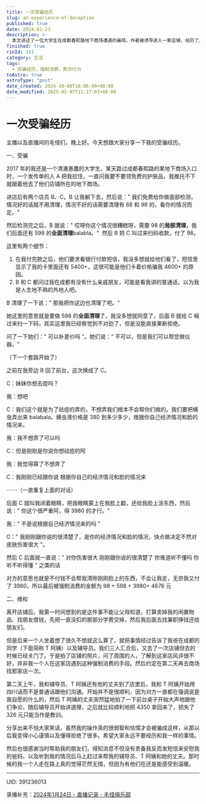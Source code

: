 ```yaml
---
title: 一次受骗经历
slug: an-experience-of-deception
published: true
date: 2024-01-23
description: >-
  本文讲述了一位大学生在成都春熙路地下商场遭遇的骗局。作者被诱导进入一家店铺，经历了从免费面部检测到被迫支付高额费用的过程。在被骗后，作者通过寻求帮助，最终成功追回了大部分损失。这次经历让作者学会了更加小心谨慎，并感激那些在困难时刻给予帮助的人。文章旨在提醒读者警惕类似的消费陷阱。
finished: true
rinId: 111
category: 生活
tags:
  - 受骗经历，强制消费，欺诈行为
toAstro: true
astroType: "post"
date_created: 2024-10-08T18:06:08+08:00
date_modified: 2025-02-07T11:17:03+08:00
---
```


# 一次受骗经历

主播以及直播间的毛怪们，晚上好。今天想跟大家分享一下我的受骗经历。

一、受骗

2017 年的我还是一个清澈愚蠢的大学生。某天路过成都春熙路的某地下商场入口时，一个发传单的人 A 把我拉住，一直问我要不要领免费的护肤品，我推托不下就跟着他去了他们店铺所在的地下商场。

进店后有两个店员 B、C。B 让我躺下去，然后说：" 我们免费给你做面部检测，情况好的话就不用清理，情况不好的话需要清理有 68 和 98 的，看你的情况而定。"

然后检测完之后，B 就说：" 哎呀你这个情况很糟糕呀，需要 98 的**局部清理**，我们后面还有 598 的**全面清理**balabla。"  然后 B 把 C 叫过来扫码收款，付了 98。

这里有两个细节：

1. 在我付完款之后，他们要求看银行付款短信，我没多想就给他们看了，短信里显示了我的卡里面还有 5400+，这很可能是他们卡着价格骗我 4600+ 的原因。
2. B 和 C 都问过我在成都有没有什么亲戚朋友，可能是看我讲的普通话，以为我是人生地不熟的外地人吧。

B 清理了一下说：" 那我把你这边也清理了吧。"

她这里的意思就是要做 598 的**全面清理**了，我没多想就同意了，后面 B 就给 C 喊过来扫一下码，其实这里我已经察觉到不对劲了，但是没能直接果断拒绝。

问了一下她们：" 可以补差价吗 "。她们说：" 不可以，但是我们可以帮您做仪器。"

（下一个套路开始了）

之前在我旁边 B 回了前台，这次换成了 C。

C：妹妹你想去痘吗？

我：想吧

C：我们这个就是为了祛痘的弄的，不想弄我们根本不会帮你们做的。我们要把螨虫弄出来 balabala。螨虫液价格是 380 到多少多少，根据你自己经济情况和脸的情况来。

我：我不想弄了可以吗

C：但是刚刚是你说你想祛痘的阿

我：我觉得算了不想弄了

C：我刚刚已经跟你说 根据你自己的经济情况和脸的情况来

⋯⋯（一直重复上面的对话）

后面 C 就叫我闭着眼睛，把我眼睛蒙上在我脸上戳，还给我脸上涂东西，然后说：" 你这个很严重阿，得 3980 的才行。"

我：" 不是说根据自己经济情况来的吗 "

C：" 我刚刚跟你说的很清楚了，是你的经济情况和脸的情况，快点做决定不然对皮肤伤害很大 "。

然后 C 后面就一直说：" 对你伤害很大 刚刚跟你说的很清楚了 你难道听不懂吗 你听不听得懂 " 之类的话

对方的意思也就是不付钱不会帮我清除刚刚脸上的东西，不会让我走，无奈我又付了 3980，所以最后被强制消费的金额为 98 + 598 + 3980= 4676 元

二、维权

离开店铺后，我第一时间想到的是这件事不能让父母知道，打算卖掉我的闲置物品、找朋友借钱，先把一直没扣的那部分学费交掉，然后我后面去找兼职挣钱还给朋友们。

但是后来一个人坐着想了很久不想就这么算了。就把事情经过告诉了我爸在成都的同学（下面简称 T 阿姨）以及辅导员。我们三人汇合后，又去了一次店铺但去的时候已经关门了。于是拍了店铺的照片，问了周围的人，了解到这家店风评很不好，并非我一个人在这家店遇到这种强制消费的手段。然后约定在第二天再去商场找那家店一次。

第二天上午，我和辅导员、T 阿姨还有他的丈夫到了店里后，我和 T 阿姨开始用四川话而不是普通话跟他们沟通。开始并不是很顺利，因为对方一直都在强调说是我自愿的什么的，然后 T 阿姨的丈夫突然猛地拍了一下前台桌子开始大声地跟他们争论，随后辅导员开始讲道理，之后就比较顺利地把 4350 拿回来了，损失了 326 元只能当作是教训。

分享出来不怕大家笑话，虽然我的操作真的很弱智和怯懦才会被骗成这样，从那以后我变得小心谨慎以及懂得拒绝了很多。希望大家永远不要经历和我一样的事情。

然后也很感谢当时帮助我的朋友们，得知消息不但没有责备我反而发短信来安慰我的爸妈，以及听到我的情况后马上赶过来帮我的辅导员、T 阿姨和她的丈夫。那时候的我一个人走在路上真的觉得茫然无措，但因为有他们在还是能感受到温暖。

---

UID: 391236013

录播补充：[2024年1月24日 - 直播记录 - 毛怪俱乐部](https://song.2550505.com/livestreams?date=2024-01-24)
